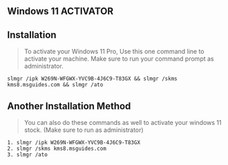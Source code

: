 ## Windows 11 ACTIVATOR

## Installation

> To activate your Windows 11 Pro, Use this one command line to activate your machine. Make sure to run your command prompt as administrator.

```
slmgr /ipk W269N-WFGWX-YVC9B-4J6C9-T83GX && slmgr /skms kms8.msguides.com && slmgr /ato
```

## Another Installation Method

> You can also do these commands as well to activate your windows 11 stock. (Make sure to run as administrator)

```
1. slmgr /ipk W269N-WFGWX-YVC9B-4J6C9-T83GX
2. slmgr /skms kms8.msguides.com
3. slmgr /ato
